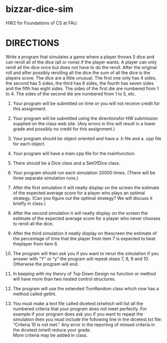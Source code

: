 bizzar-dice-sim
===============

HW2 for Foundations of CS at FAU.

DIRECTIONS
===============
Write a program that simulates a game where a player throws 5 dice and can 
reroll all of the dice (all or none) if the player wants. A player can only reroll all 
the dice once but does not have to do the reroll. After the original roll and after 
possibly rerolling all the dice the sum of all the dice is the players score. The dice 
are a little unusual. The first one only has 4 sides, the second has 5 sides, the third 
has 6 sides, the fourth has seven sides and the fifth has eight sides. The sides of the first die are 
numbered from 1 to 4. The sides of the second die are numbered from 1 to 5, etc. 

1)  Your program will be submitted on time or you will not receive credit for this assignment. 

2)  Your program will be submitted using the directionsfor HW submission supplied on the class 
web site. (Any errors in this will result in a lower grade and possibly no credit for this 
assignment.) 

3)  Your program should be object oriented and have a .h file and a .cpp file for each object. 

4)  Your program will have a main.cpp file for the mainfunction. 

5)  There should be a Dice class and a SetOfDice class.

6)  Your program should run each simulation 20000 times. (There will be three separate simulation 
runs.) 

7)  After the first simulation it will neatly display on the screen the estimate of the expected 
average score for a player who plays an optimal strategy. (Can you figure out the optimal 
strategy? We will discuss it briefly in class.) 

8)  After the second simulation it will neatly display on the screen the estimate of the expected 
average score for a player who never chooses to reroll all the dice. 

9)  After the third simulation it neatly display on thescreen the estimate of the percentage of time 
that the player from item 7 is expected to beat theplayer from item 8. 

10)  The program will then ask you if you want to rerun the simulation if you answer with “Y” or “y” 
the program will repeat steps 7, 8, 9 and 10. Otherwise the program will end. 

11)  In keeping with my theory of Top Down Design no function or method will have more than two 
nested control structures. 

12)  The program will use the extended TomRandom class which now has a method called getInt. 

13)  You must make a text file called dicetest.txtwhich will list all the numbered criteria that your 
program does not meet perfectly. For example if your program does ask you if you want to 
repeat the simulation then you must include the following line in the dicetest.txt file: 
“Criteria 10 is not met.” 
 Any error in the reporting of missed criteria in the dicetest.txtwill reduce your grade.   
More criteria may be added in class.